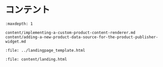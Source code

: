 # コンテント

```{toctree}
:maxdepth: 1

content/implementing-a-custom-product-content-renderer.md
content/adding-a-new-product-data-source-for-the-product-publisher-widget.md
```

```{raw} html
:file: ../landingpage_template.html
```

```{raw} html
:file: content/landing.html
```
